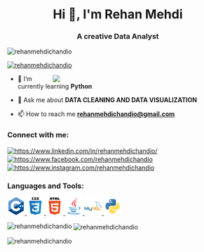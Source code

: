 <h1 align="center">Hi 👋, I'm Rehan Mehdi</h1>
<h3 align="center">A creative Data Analyst</h3>

<p align="left"> <img src="https://komarev.com/ghpvc/?username=rehanmehdichandio&label=Profile%20views&color=0e75b6&style=flat" alt="rehanmehdichandio" /> </p>

<p align="left"> <a href="https://github.com/ryo-ma/github-profile-trophy"><img src="https://github-profile-trophy.vercel.app/?username=rehanmehdichandio" alt="rehanmehdichandio" /></a> </p>

<img align="right" width="400px" src="E:\MY PICTURES\img1.jpg">


- 🌱 I’m currently learning **Python**

- 💬 Ask me about **DATA CLEANING AND DATA VISUALIZATION**

- 📫 How to reach me **rehanmehdichandio@gmail.com**

<h3 align="left">Connect with me:</h3>
<p align="left">
<a href="https://linkedin.com/in/https://www.linkedin.com/in/rehanmehdichandio/" target="blank"><img align="center" src="https://raw.githubusercontent.com/rahuldkjain/github-profile-readme-generator/master/src/images/icons/Social/linked-in-alt.svg" alt="https://www.linkedin.com/in/rehanmehdichandio/" height="30" width="40" /></a>
<a href="https://fb.com/https://www.facebook.com/rehanmehdichandio" target="blank"><img align="center" src="https://raw.githubusercontent.com/rahuldkjain/github-profile-readme-generator/master/src/images/icons/Social/facebook.svg" alt="https://www.facebook.com/rehanmehdichandio" height="30" width="40" /></a>
<a href="https://instagram.com/https://www.instagram.com/rehanmehdichandio" target="blank"><img align="center" src="https://raw.githubusercontent.com/rahuldkjain/github-profile-readme-generator/master/src/images/icons/Social/instagram.svg" alt="https://www.instagram.com/rehanmehdichandio" height="30" width="40" /></a>
</p>

<h3 align="left">Languages and Tools:</h3>
<p align="left"> <a href="https://www.w3schools.com/cpp/" target="_blank" rel="noreferrer"> <img src="https://raw.githubusercontent.com/devicons/devicon/master/icons/cplusplus/cplusplus-original.svg" alt="cplusplus" width="40" height="40"/> </a> <a href="https://www.w3schools.com/css/" target="_blank" rel="noreferrer"> <img src="https://raw.githubusercontent.com/devicons/devicon/master/icons/css3/css3-original-wordmark.svg" alt="css3" width="40" height="40"/> </a> <a href="https://www.w3.org/html/" target="_blank" rel="noreferrer"> <img src="https://raw.githubusercontent.com/devicons/devicon/master/icons/html5/html5-original-wordmark.svg" alt="html5" width="40" height="40"/> </a> <a href="https://www.java.com" target="_blank" rel="noreferrer"> <img src="https://raw.githubusercontent.com/devicons/devicon/master/icons/java/java-original.svg" alt="java" width="40" height="40"/> </a> <a href="https://www.mysql.com/" target="_blank" rel="noreferrer"> <img src="https://raw.githubusercontent.com/devicons/devicon/master/icons/mysql/mysql-original-wordmark.svg" alt="mysql" width="40" height="40"/> </a> <a href="https://www.python.org" target="_blank" rel="noreferrer"> <img src="https://raw.githubusercontent.com/devicons/devicon/master/icons/python/python-original.svg" alt="python" width="40" height="40"/> </a> </p>

<p><img align="left" src="https://github-readme-stats.vercel.app/api/top-langs?username=rehanmehdichandio&show_icons=true&locale=en&layout=compact" alt="rehanmehdichandio" /></p>

<p>&nbsp;<img align="center" src="https://github-readme-stats.vercel.app/api?username=rehanmehdichandio&show_icons=true&locale=en" alt="rehanmehdichandio" /></p>

<p><img align="center" src="https://github-readme-streak-stats.herokuapp.com/?user=rehanmehdichandio&" alt="rehanmehdichandio" /></p>
